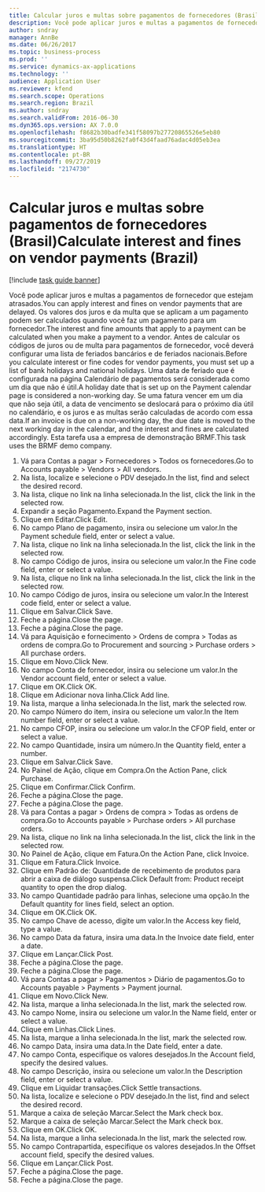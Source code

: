 ```yaml
---
title: Calcular juros e multas sobre pagamentos de fornecedores (Brasil)
description: Você pode aplicar juros e multas a pagamentos de fornecedor que estejam atrasados.
author: sndray
manager: AnnBe
ms.date: 06/26/2017
ms.topic: business-process
ms.prod: ''
ms.service: dynamics-ax-applications
ms.technology: ''
audience: Application User
ms.reviewer: kfend
ms.search.scope: Operations
ms.search.region: Brazil
ms.author: sndray
ms.search.validFrom: 2016-06-30
ms.dyn365.ops.version: AX 7.0.0
ms.openlocfilehash: f8682b30badfe341f58097b27720865526e5eb80
ms.sourcegitcommit: 3ba95d50b8262fa0f43d4faad76adac4d05eb3ea
ms.translationtype: HT
ms.contentlocale: pt-BR
ms.lasthandoff: 09/27/2019
ms.locfileid: "2174730"
---
```

# <a name="calculate-interest-and-fines-on-vendor-payments-brazil"></a><span data-ttu-id="e6a7e-103">Calcular juros e multas sobre pagamentos de fornecedores (Brasil)</span><span class="sxs-lookup"><span data-stu-id="e6a7e-103">Calculate interest and fines on vendor payments (Brazil)</span></span>

[!include [task guide banner](../../includes/task-guide-banner.md)]

<span data-ttu-id="e6a7e-104">Você pode aplicar juros e multas a pagamentos de fornecedor que estejam atrasados.</span><span class="sxs-lookup"><span data-stu-id="e6a7e-104">You can apply interest and fines on vendor payments that are delayed.</span></span> <span data-ttu-id="e6a7e-105">Os valores dos juros e da multa que se aplicam a um pagamento podem ser calculados quando você faz um pagamento para um fornecedor.</span><span class="sxs-lookup"><span data-stu-id="e6a7e-105">The interest and fine amounts that apply to a payment can be calculated when you make a payment to a vendor.</span></span> <span data-ttu-id="e6a7e-106">Antes de calcular os códigos de juros ou de multa para pagamentos de fornecedor, você deverá configurar uma lista de feriados bancários e de feriados nacionais.</span><span class="sxs-lookup"><span data-stu-id="e6a7e-106">Before you calculate interest or fine codes for vendor payments, you must set up a list of bank holidays and national holidays.</span></span> <span data-ttu-id="e6a7e-107">Uma data de feriado que é configurada na página Calendário de pagamentos será considerada como um dia que não é útil.</span><span class="sxs-lookup"><span data-stu-id="e6a7e-107">A holiday date that is set up on the Payment calendar page is considered a non-working day.</span></span> <span data-ttu-id="e6a7e-108">Se uma fatura vencer em um dia que não seja útil, a data de vencimento se deslocará para o próximo dia útil no calendário, e os juros e as multas serão calculadas de acordo com essa data.</span><span class="sxs-lookup"><span data-stu-id="e6a7e-108">If an invoice is due on a non-working day, the due date is moved to the next working day in the calendar, and the interest and fines are calculated accordingly.</span></span> <span data-ttu-id="e6a7e-109">Esta tarefa usa a empresa de demonstração BRMF.</span><span class="sxs-lookup"><span data-stu-id="e6a7e-109">This task uses the BRMF demo company.</span></span>

1. <span data-ttu-id="e6a7e-110">Vá para Contas a pagar > Fornecedores > Todos os fornecedores.</span><span class="sxs-lookup"><span data-stu-id="e6a7e-110">Go to Accounts payable > Vendors > All vendors.</span></span>
2. <span data-ttu-id="e6a7e-111">Na lista, localize e selecione o PDV desejado.</span><span class="sxs-lookup"><span data-stu-id="e6a7e-111">In the list, find and select the desired record.</span></span>
3. <span data-ttu-id="e6a7e-112">Na lista, clique no link na linha selecionada.</span><span class="sxs-lookup"><span data-stu-id="e6a7e-112">In the list, click the link in the selected row.</span></span>
4. <span data-ttu-id="e6a7e-113">Expandir a seção Pagamento.</span><span class="sxs-lookup"><span data-stu-id="e6a7e-113">Expand the Payment section.</span></span>
5. <span data-ttu-id="e6a7e-114">Clique em Editar.</span><span class="sxs-lookup"><span data-stu-id="e6a7e-114">Click Edit.</span></span>
6. <span data-ttu-id="e6a7e-115">No campo Plano de pagamento, insira ou selecione um valor.</span><span class="sxs-lookup"><span data-stu-id="e6a7e-115">In the Payment schedule field, enter or select a value.</span></span>
7. <span data-ttu-id="e6a7e-116">Na lista, clique no link na linha selecionada.</span><span class="sxs-lookup"><span data-stu-id="e6a7e-116">In the list, click the link in the selected row.</span></span>
8. <span data-ttu-id="e6a7e-117">No campo Código de juros, insira ou selecione um valor.</span><span class="sxs-lookup"><span data-stu-id="e6a7e-117">In the Fine code field, enter or select a value.</span></span>
9. <span data-ttu-id="e6a7e-118">Na lista, clique no link na linha selecionada.</span><span class="sxs-lookup"><span data-stu-id="e6a7e-118">In the list, click the link in the selected row.</span></span>
10. <span data-ttu-id="e6a7e-119">No campo Código de juros, insira ou selecione um valor.</span><span class="sxs-lookup"><span data-stu-id="e6a7e-119">In the Interest code field, enter or select a value.</span></span>
11. <span data-ttu-id="e6a7e-120">Clique em Salvar.</span><span class="sxs-lookup"><span data-stu-id="e6a7e-120">Click Save.</span></span>
12. <span data-ttu-id="e6a7e-121">Feche a página.</span><span class="sxs-lookup"><span data-stu-id="e6a7e-121">Close the page.</span></span>
13. <span data-ttu-id="e6a7e-122">Feche a página.</span><span class="sxs-lookup"><span data-stu-id="e6a7e-122">Close the page.</span></span>
14. <span data-ttu-id="e6a7e-123">Vá para Aquisição e fornecimento > Ordens de compra > Todas as ordens de compra.</span><span class="sxs-lookup"><span data-stu-id="e6a7e-123">Go to Procurement and sourcing > Purchase orders > All purchase orders.</span></span>
15. <span data-ttu-id="e6a7e-124">Clique em Novo.</span><span class="sxs-lookup"><span data-stu-id="e6a7e-124">Click New.</span></span>
16. <span data-ttu-id="e6a7e-125">No campo Conta de fornecedor, insira ou selecione um valor.</span><span class="sxs-lookup"><span data-stu-id="e6a7e-125">In the Vendor account field, enter or select a value.</span></span>
17. <span data-ttu-id="e6a7e-126">Clique em OK.</span><span class="sxs-lookup"><span data-stu-id="e6a7e-126">Click OK.</span></span>
18. <span data-ttu-id="e6a7e-127">Clique em Adicionar nova linha.</span><span class="sxs-lookup"><span data-stu-id="e6a7e-127">Click Add line.</span></span>
19. <span data-ttu-id="e6a7e-128">Na lista, marque a linha selecionada.</span><span class="sxs-lookup"><span data-stu-id="e6a7e-128">In the list, mark the selected row.</span></span>
20. <span data-ttu-id="e6a7e-129">No campo Número do item, insira ou selecione um valor.</span><span class="sxs-lookup"><span data-stu-id="e6a7e-129">In the Item number field, enter or select a value.</span></span>
21. <span data-ttu-id="e6a7e-130">No campo CFOP, insira ou selecione um valor.</span><span class="sxs-lookup"><span data-stu-id="e6a7e-130">In the CFOP field, enter or select a value.</span></span>
22. <span data-ttu-id="e6a7e-131">No campo Quantidade, insira um número.</span><span class="sxs-lookup"><span data-stu-id="e6a7e-131">In the Quantity field, enter a number.</span></span>
23. <span data-ttu-id="e6a7e-132">Clique em Salvar.</span><span class="sxs-lookup"><span data-stu-id="e6a7e-132">Click Save.</span></span>
24. <span data-ttu-id="e6a7e-133">No Painel de Ação, clique em Compra.</span><span class="sxs-lookup"><span data-stu-id="e6a7e-133">On the Action Pane, click Purchase.</span></span>
25. <span data-ttu-id="e6a7e-134">Clique em Confirmar.</span><span class="sxs-lookup"><span data-stu-id="e6a7e-134">Click Confirm.</span></span>
26. <span data-ttu-id="e6a7e-135">Feche a página.</span><span class="sxs-lookup"><span data-stu-id="e6a7e-135">Close the page.</span></span>
27. <span data-ttu-id="e6a7e-136">Feche a página.</span><span class="sxs-lookup"><span data-stu-id="e6a7e-136">Close the page.</span></span>
28. <span data-ttu-id="e6a7e-137">Vá para Contas a pagar > Ordens de compra > Todas as ordens de compra.</span><span class="sxs-lookup"><span data-stu-id="e6a7e-137">Go to Accounts payable > Purchase orders > All purchase orders.</span></span>
29. <span data-ttu-id="e6a7e-138">Na lista, clique no link na linha selecionada.</span><span class="sxs-lookup"><span data-stu-id="e6a7e-138">In the list, click the link in the selected row.</span></span>
30. <span data-ttu-id="e6a7e-139">No Painel de Ação, clique em Fatura.</span><span class="sxs-lookup"><span data-stu-id="e6a7e-139">On the Action Pane, click Invoice.</span></span>
31. <span data-ttu-id="e6a7e-140">Clique em Fatura.</span><span class="sxs-lookup"><span data-stu-id="e6a7e-140">Click Invoice.</span></span>
32. <span data-ttu-id="e6a7e-141">Clique em Padrão de: Quantidade de recebimento de produtos para abrir a caixa de diálogo suspensa.</span><span class="sxs-lookup"><span data-stu-id="e6a7e-141">Click Default from: Product receipt quantity to open the drop dialog.</span></span>
33. <span data-ttu-id="e6a7e-142">No campo Quantidade padrão para linhas, selecione uma opção.</span><span class="sxs-lookup"><span data-stu-id="e6a7e-142">In the Default quantity for lines field, select an option.</span></span>
34. <span data-ttu-id="e6a7e-143">Clique em OK.</span><span class="sxs-lookup"><span data-stu-id="e6a7e-143">Click OK.</span></span>
35. <span data-ttu-id="e6a7e-144">No campo Chave de acesso, digite um valor.</span><span class="sxs-lookup"><span data-stu-id="e6a7e-144">In the Access key field, type a value.</span></span>
36. <span data-ttu-id="e6a7e-145">No campo Data da fatura, insira uma data.</span><span class="sxs-lookup"><span data-stu-id="e6a7e-145">In the Invoice date field, enter a date.</span></span>
37. <span data-ttu-id="e6a7e-146">Clique em Lançar.</span><span class="sxs-lookup"><span data-stu-id="e6a7e-146">Click Post.</span></span>
38. <span data-ttu-id="e6a7e-147">Feche a página.</span><span class="sxs-lookup"><span data-stu-id="e6a7e-147">Close the page.</span></span>
39. <span data-ttu-id="e6a7e-148">Feche a página.</span><span class="sxs-lookup"><span data-stu-id="e6a7e-148">Close the page.</span></span>
40. <span data-ttu-id="e6a7e-149">Vá para Contas a pagar > Pagamentos > Diário de pagamentos.</span><span class="sxs-lookup"><span data-stu-id="e6a7e-149">Go to Accounts payable > Payments > Payment journal.</span></span>
41. <span data-ttu-id="e6a7e-150">Clique em Novo.</span><span class="sxs-lookup"><span data-stu-id="e6a7e-150">Click New.</span></span>
42. <span data-ttu-id="e6a7e-151">Na lista, marque a linha selecionada.</span><span class="sxs-lookup"><span data-stu-id="e6a7e-151">In the list, mark the selected row.</span></span>
43. <span data-ttu-id="e6a7e-152">No campo Nome, insira ou selecione um valor.</span><span class="sxs-lookup"><span data-stu-id="e6a7e-152">In the Name field, enter or select a value.</span></span>
44. <span data-ttu-id="e6a7e-153">Clique em Linhas.</span><span class="sxs-lookup"><span data-stu-id="e6a7e-153">Click Lines.</span></span>
45. <span data-ttu-id="e6a7e-154">Na lista, marque a linha selecionada.</span><span class="sxs-lookup"><span data-stu-id="e6a7e-154">In the list, mark the selected row.</span></span>
46. <span data-ttu-id="e6a7e-155">No campo Data, insira uma data.</span><span class="sxs-lookup"><span data-stu-id="e6a7e-155">In the Date field, enter a date.</span></span>
47. <span data-ttu-id="e6a7e-156">No campo Conta, especifique os valores desejados.</span><span class="sxs-lookup"><span data-stu-id="e6a7e-156">In the Account field, specify the desired values.</span></span>
48. <span data-ttu-id="e6a7e-157">No campo Descrição, insira ou selecione um valor.</span><span class="sxs-lookup"><span data-stu-id="e6a7e-157">In the Description field, enter or select a value.</span></span>
49. <span data-ttu-id="e6a7e-158">Clique em Liquidar transações.</span><span class="sxs-lookup"><span data-stu-id="e6a7e-158">Click Settle transactions.</span></span>
50. <span data-ttu-id="e6a7e-159">Na lista, localize e selecione o PDV desejado.</span><span class="sxs-lookup"><span data-stu-id="e6a7e-159">In the list, find and select the desired record.</span></span>
51. <span data-ttu-id="e6a7e-160">Marque a caixa de seleção Marcar.</span><span class="sxs-lookup"><span data-stu-id="e6a7e-160">Select the Mark check box.</span></span>
52. <span data-ttu-id="e6a7e-161">Marque a caixa de seleção Marcar.</span><span class="sxs-lookup"><span data-stu-id="e6a7e-161">Select the Mark check box.</span></span>
53. <span data-ttu-id="e6a7e-162">Clique em OK.</span><span class="sxs-lookup"><span data-stu-id="e6a7e-162">Click OK.</span></span>
54. <span data-ttu-id="e6a7e-163">Na lista, marque a linha selecionada.</span><span class="sxs-lookup"><span data-stu-id="e6a7e-163">In the list, mark the selected row.</span></span>
55. <span data-ttu-id="e6a7e-164">No campo Contrapartida, especifique os valores desejados.</span><span class="sxs-lookup"><span data-stu-id="e6a7e-164">In the Offset account field, specify the desired values.</span></span>
56. <span data-ttu-id="e6a7e-165">Clique em Lançar.</span><span class="sxs-lookup"><span data-stu-id="e6a7e-165">Click Post.</span></span>
57. <span data-ttu-id="e6a7e-166">Feche a página.</span><span class="sxs-lookup"><span data-stu-id="e6a7e-166">Close the page.</span></span>
58. <span data-ttu-id="e6a7e-167">Feche a página.</span><span class="sxs-lookup"><span data-stu-id="e6a7e-167">Close the page.</span></span>

